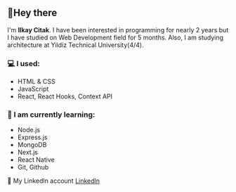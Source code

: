 ## 👋Hey there
 I'm **Ilkay Citak**. I have been interested in programming for nearly 2 years but I have studied on Web Development field for 5 months. Also, I am studying architecture at Yildiz Technical University(4/4).

### :computer: I used:
* HTML & CSS
* JavaScript
* React, React Hooks, Context API

### :running: I am currently learning:
* Node.js
* Express.js
* MongoDB
* Next.js
* React Native
* Git, Github

:link: My LinkedIn account [LinkedIn](https://www.linkedin.com/in/ilkay-citak-3397b4155/)

